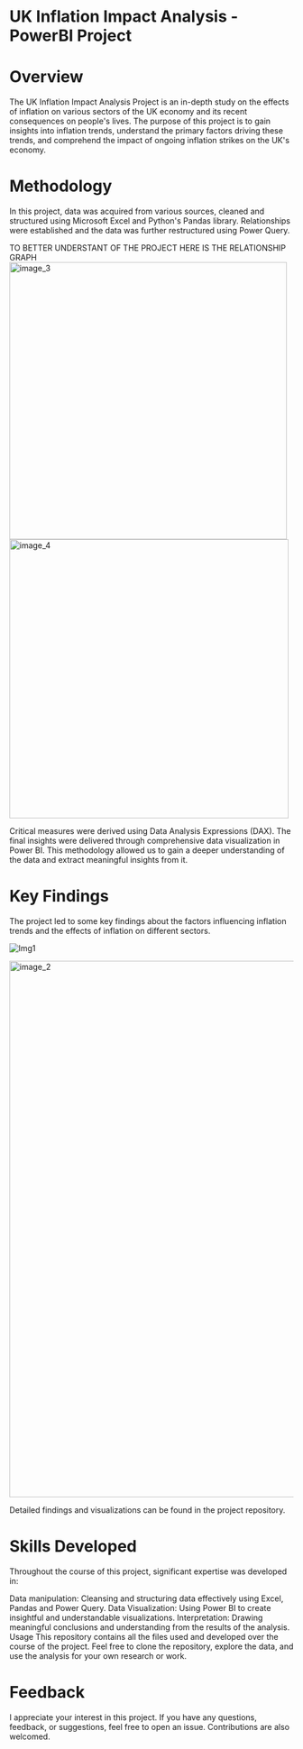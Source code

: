 # UK Inflation Impact Analysis - PowerBI Project

# Overview
The UK Inflation Impact Analysis Project is an in-depth study on the effects of inflation on various sectors of the UK economy and its recent consequences on people's lives. The purpose of this project is to gain insights into inflation trends, understand the primary factors driving these trends, and comprehend the impact of ongoing inflation strikes on the UK's economy.

# Methodology
In this project, data was acquired from various sources, cleaned and structured using Microsoft Excel and Python's Pandas library. Relationships were established and the data was further restructured using Power Query.

TO BETTER UNDERSTANT OF THE PROJECT HERE IS THE RELATIONSHIP GRAPH
<img width="492" alt="image_3" src="https://github.com/RawfurJim/UK_Inflation_Analysis/assets/64610564/00b289f9-f5e0-41e3-9a13-23dc3ab92a0f">
<img width="495" alt="image_4" src="https://github.com/RawfurJim/UK_Inflation_Analysis/assets/64610564/b166f16c-c099-422e-b218-c0b1390738fa">

Critical measures were derived using Data Analysis Expressions (DAX). The final insights were delivered through comprehensive data visualization in Power BI. This methodology allowed us to gain a deeper understanding of the data and extract meaningful insights from it.

# Key Findings
The project led to some key findings about the factors influencing inflation trends and the effects of inflation on different sectors.

![Img1](https://github.com/oli113/UK_Inflation/assets/107064352/7ff5daa9-fd13-4c32-b325-15e18a961951)

<img width="952" alt="image_2" src="https://github.com/RawfurJim/UK_Inflation_Analysis/assets/64610564/bcabdd4d-dfa5-46d2-8ecd-6f5d6596db0d">

Detailed findings and visualizations can be found in the project repository.

# Skills Developed
Throughout the course of this project, significant expertise was developed in:

Data manipulation: Cleansing and structuring data effectively using Excel, Pandas and Power Query.
Data Visualization: Using Power BI to create insightful and understandable visualizations.
Interpretation: Drawing meaningful conclusions and understanding from the results of the analysis.
Usage
This repository contains all the files used and developed over the course of the project. Feel free to clone the repository, explore the data, and use the analysis for your own research or work.

# Feedback
I appreciate your interest in this project. If you have any questions, feedback, or suggestions, feel free to open an issue. Contributions are also welcomed.





